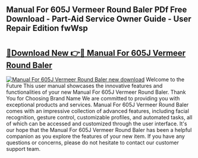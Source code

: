 ## Manual For 605J Vermeer Round Baler PDf Free Download - Part-Aid Service Owner Guide - User Repair Edition fwWsp

# <h2><a href="http://bc77950.oget.top/?id=Manual+For+605J+Vermeer+Round+Baler">🔗Download New 👉🔴 Manual For 605J Vermeer Round Baler</a></h2>

[![Manual For 605J Vermeer Round Baler new download](https://i.imgur.com/5g1atiW.png)](http://bc77950.oget.top/?id=Manual+For+605J+Vermeer+Round+Baler)
Welcome to the Future This user manual showcases the innovative features and functionalities of your new Manual For 605J Vermeer Round Baler. Thank You for Choosing Brand Name We are committed to providing you with exceptional products and services. Manual For 605J Vermeer Round Baler comes with an impressive collection of advanced features, including facial recognition, gesture control, customizable profiles, and automated tasks, all of which can be accessed and customized through the user interface. It's our hope that the Manual For 605J Vermeer Round Baler has been a helpful companion as you explore the features of your new item. If you have any questions or concerns, please do not hesitate to contact our customer support team.
